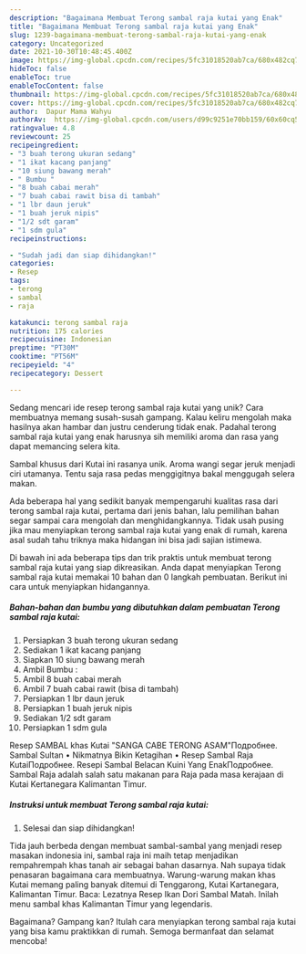 ```yaml
---
description: "Bagaimana Membuat Terong sambal raja kutai yang Enak"
title: "Bagaimana Membuat Terong sambal raja kutai yang Enak"
slug: 1239-bagaimana-membuat-terong-sambal-raja-kutai-yang-enak
category: Uncategorized
date: 2021-10-30T10:48:45.400Z
image: https://img-global.cpcdn.com/recipes/5fc31018520ab7ca/680x482cq70/terong-sambal-raja-kutai-foto-resep-utama.jpg
hideToc: false
enableToc: true
enableTocContent: false
thumbnail: https://img-global.cpcdn.com/recipes/5fc31018520ab7ca/680x482cq70/terong-sambal-raja-kutai-foto-resep-utama.jpg
cover: https://img-global.cpcdn.com/recipes/5fc31018520ab7ca/680x482cq70/terong-sambal-raja-kutai-foto-resep-utama.jpg
author:  Dapur Mama Wahyu
authorAv:  https://img-global.cpcdn.com/users/d99c9251e70bb159/60x60cq50/avatar.jpg
ratingvalue: 4.8
reviewcount: 25
recipeingredient:
- "3 buah terong ukuran sedang"
- "1 ikat kacang panjang"
- "10 siung bawang merah"
- " Bumbu "
- "8 buah cabai merah"
- "7 buah cabai rawit bisa di tambah"
- "1 lbr daun jeruk"
- "1 buah jeruk nipis"
- "1/2 sdt garam"
- "1 sdm gula"
recipeinstructions:

- "Sudah jadi dan siap dihidangkan!"
categories:
- Resep
tags:
- terong
- sambal
- raja

katakunci: terong sambal raja 
nutrition: 175 calories
recipecuisine: Indonesian
preptime: "PT30M"
cooktime: "PT56M"
recipeyield: "4"
recipecategory: Dessert

---
```



Sedang mencari ide resep terong sambal raja kutai yang unik? Cara membuatnya memang susah-susah gampang. Kalau keliru mengolah maka hasilnya akan hambar dan justru cenderung tidak enak. Padahal terong sambal raja kutai yang enak harusnya sih memiliki aroma dan rasa yang dapat memancing selera kita.


Sambal khusus dari Kutai ini rasanya unik. Aroma wangi segar jeruk menjadi ciri utamanya. Tentu saja rasa pedas menggigitnya bakal menggugah selera makan.

Ada beberapa hal yang sedikit banyak mempengaruhi kualitas rasa dari terong sambal raja kutai, pertama dari jenis bahan, lalu pemilihan bahan segar sampai cara mengolah dan menghidangkannya. Tidak usah pusing jika mau menyiapkan terong sambal raja kutai yang enak di rumah, karena asal sudah tahu triknya maka hidangan ini bisa jadi sajian istimewa.


Di bawah ini ada beberapa tips dan trik praktis untuk membuat terong sambal raja kutai yang siap dikreasikan. Anda dapat menyiapkan Terong sambal raja kutai memakai 10 bahan dan 0 langkah pembuatan. Berikut ini cara untuk menyiapkan hidangannya.

<!--inarticleads1-->

##### Bahan-bahan dan bumbu yang dibutuhkan dalam pembuatan Terong sambal raja kutai:

1. Persiapkan 3 buah terong ukuran sedang
1. Sediakan 1 ikat kacang panjang
1. Siapkan 10 siung bawang merah
1. Ambil  Bumbu :
1. Ambil 8 buah cabai merah
1. Ambil 7 buah cabai rawit (bisa di tambah)
1. Persiapkan 1 lbr daun jeruk
1. Persiapkan 1 buah jeruk nipis
1. Sediakan 1/2 sdt garam
1. Persiapkan 1 sdm gula


Resep SAMBAL khas Kutai &#34;SANGA CABE TERONG ASAM&#34;Подробнее. Sambal Sultan • Nikmatnya Bikin Ketagihan • Resep Sambal Raja KutaiПодробнее. Resepi Sambal Belacan Kuini Yang EnakПодробнее. Sambal Raja adalah salah satu makanan para Raja pada masa kerajaan di Kutai Kertanegara Kalimantan Timur. 

<!--inarticleads2-->

##### Instruksi untuk membuat Terong sambal raja kutai:


1. Selesai dan siap dihidangkan!

Tida jauh berbeda dengan membuat sambal-sambal yang menjadi resep masakan indonesia ini, sambal raja ini maih tetap menjadikan rempahrempah khas tanah air sebagai bahan dasarnya. Nah supaya tidak penasaran bagaimana cara membuatnya. Warung-warung makan khas Kutai memang paling banyak ditemui di Tenggarong, Kutai Kartanegara, Kalimantan Timur. Baca: Lezatnya Resep Ikan Dori Sambal Matah. Inilah menu sambal khas Kalimantan Timur yang legendaris. 

Bagaimana? Gampang kan? Itulah cara menyiapkan terong sambal raja kutai yang bisa kamu praktikkan di rumah. Semoga bermanfaat dan selamat mencoba!
